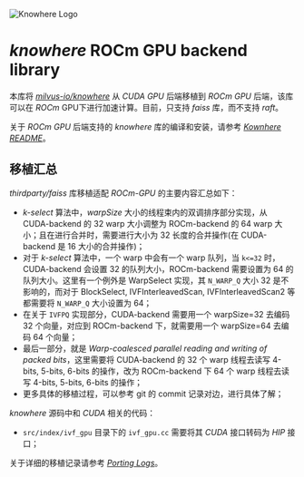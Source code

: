 <p>
    <img src="static/knowhere-logo.png" alt="Knowhere Logo"/>
</p>

# *knowhere* ROCm GPU backend library
本库将 [*milvus-io/knowhere*](https://github.com/milvus-io/knowhere) 从 *CUDA GPU* 后端移植到 *ROCm GPU* 后端，该库可以在 *ROCm* GPU下进行加速计算。目前，只支持 *faiss* 库，而不支持 *raft*。

关于 *ROCm GPU* 后端支持的 *knowhere* 库的编译和安装，请参考 [*Kownhere README*](./KNOWHERE_README.md)。

## 移植汇总
*thirdparty/faiss* 库移植适配 *ROCm-GPU* 的主要内容汇总如下：

+ *k-select* 算法中，*warpSize* 大小的线程束内的双调排序部分实现，从 CUDA-backend 的 32 warp 大小调整为 ROCm-backend 的 64 warp 大小；且在进行合并时，需要进行大小为 32 长度的合并操作(在 CUDA-backend 是 16 大小的合并操作)；
+ 对于 *k-select* 算法中，一个 warp 中会有一个 warp 队列，当 `k<=32` 时，CUDA-backend 会设置 32 的队列大小，ROCm-backend 需要设置为 64 的队列大小。这里有一个例外是 WarpSelect 实现，其 `N_WARP_Q` 大小 32 是不影响的，而对于 BlockSelect, IVFInterleavedScan, IVFInterleavedScan2 等都需要将 `N_WARP_Q` 大小设置为 64；
+ 在关于 `IVFPQ` 实现部分，CUDA-backend 需要用一个 warpSize=32 去编码 32 个向量，对应到 ROCm-backend 下，就需要用一个 warpSize=64 去编码 64 个向量；
+ 最后一部分，就是 *Warp-coalesced parallel reading and writing of packed bits*，这里需要将 CUDA-backend 的 32 个 warp 线程去读写 4-bits, 5-bits, 6-bits 的操作，改为 ROCm-backend 下 64 个 warp 线程去读写 4-bits, 5-bits, 6-bits 的操作；
+ 更多具体的移植过程，可以参考 git 的 commit 记录对边，进行具体了解；

*knowhere* 源码中和 *CUDA* 相关的代码：
+ `src/index/ivf_gpu` 目录下的 `ivf_gpu.cc` 需要将其 *CUDA* 接口转码为 *HIP* 接口；

关于详细的移植记录请参考 [*Porting Logs*](./PORTING_LOGS.md)。